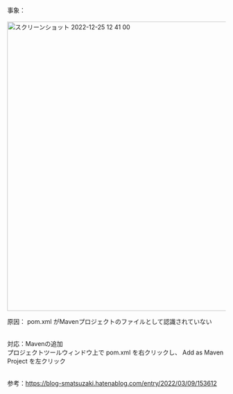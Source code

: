 事象：<br>
<br>
<img width="666" alt="スクリーンショット 2022-12-25 12 41 00" src="https://user-images.githubusercontent.com/81621944/209456703-3b06d8f7-708e-41d9-a183-27cc6e7288fa.png">
<br>

原因： pom.xml がMavenプロジェクトのファイルとして認識されていない<br>
<br>

対応：Mavenの追加<br>
プロジェクトツールウィンドウ上で pom.xml を右クリックし、 Add as Maven Project を左クリック<br>
<br>


参考：https://blog-smatsuzaki.hatenablog.com/entry/2022/03/09/153612
<br>
